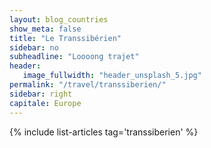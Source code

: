 ```yaml
---
layout: blog_countries
show_meta: false
title: "Le Transsibérien"
sidebar: no
subheadline: "Loooong trajet"
header:
   image_fullwidth: "header_unsplash_5.jpg"
permalink: "/travel/transsiberien/"
sidebar: right
capitale: Europe
---
```


{% include list-articles tag='transsiberien' %}
